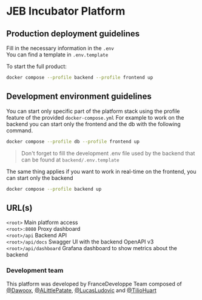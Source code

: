 # JEB Incubator Platform

## Production deployment guidelines

Fill in the necessary information in the `.env`  
You can find a template in `.env.template`

To start the full product:
```bash
docker compose --profile backend --profile frontend up
```

## Development environment guidelines

You can start only specific part of the platform stack using the profile feature of the provided `docker-compose.yml`
For example to work on the backend you can start only the frontend and the db with the following command.
```bash
docker compose --profile db --profile frontend up
```
> Don't forget to fill the development .env file used by the backend that can be found at `backend/.env.template`

The same thing applies if you want to work in real-time on the frontend, you can start only the backend
```bash
docker compose --profile backend up
```

## URL(s)

`<root>` Main platform access  
`<root>:8080` Proxy dashboard  
`<root>/api` Backend API  
`<root>/api/docs` Swagger UI with the backend OpenAPI v3  
`<root>/api/dashboard` Grafana dashboard to show metrics about the backend  

### Development team

This platform was developed by FranceDeveloppe
Team composed of
[@Dawoox](https://github.com/orgs/dawpitech/people/Dawoox),
[@ALittlePatate](https://github.com/orgs/dawpitech/people/ALittlePatate),
[@LucasLudovic](https://github.com/orgs/dawpitech/people/LucasLudovic) and
[@TilioHuart](https://github.com/orgs/dawpitech/people/TilioHuart)
